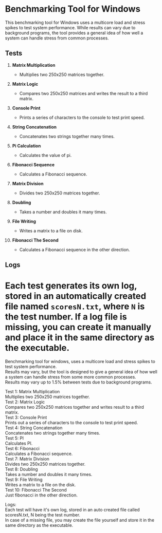 # **Benchmarking Tool for Windows**

This benchmarking tool for Windows uses a multicore load and stress spikes to test system performance. While results can vary due to background programs, the tool provides a general idea of how well a system can handle stress from common processes.

## **Tests**

1. **Matrix Multiplication**
    - Multiplies two 250x250 matrices together.

2. **Matrix Logic**
    - Compares two 250x250 matrices and writes the result to a third matrix.

3. **Console Print**
    - Prints a series of characters to the console to test print speed.

4. **String Concatenation**
    - Concatenates two strings together many times.

5. **Pi Calculation**
    - Calculates the value of pi.

6. **Fibonacci Sequence**
    - Calculates a Fibonacci sequence.

7. **Matrix Division**
    - Divides two 250x250 matrices together.

8. **Doubling**
    - Takes a number and doubles it many times.

9. **File Writing**
    - Writes a matrix to a file on disk.

10. **Fibonacci The Second**
    - Calculates a Fibonacci sequence in the other direction.

## **Logs**

Each test generates its own log, stored in an automatically created file named `scoresN.txt`, where `N` is the test number. If a log file is missing, you can create it manually and place it in the same directory as the executable.
=======
Benchmarking tool for windows, uses a multicore load and stress spikes to test system performance.\
Results may vary, but the tool is designed to give a general idea of how well a system can handle stress from some more common processes.\
Results may vary up to 1.5% between tests due to background programs.

Test 1: Matrix Multiplication\
    Multiplies two 250x250 matrices together.\
Test 2: Matrix Logic\
    Compares two 250x250 matrices together and writes result to a third matrix.\
Test 3: Console Print\
    Prints out a series of characters to the console to test print speed.\
Test 4: String Concatenation\
    Concatenates two strings together many times.\
Test 5: PI\
    Calculates PI.\
Test 6: Fibonacci\
    Calculates a Fibonacci sequence.\
Test 7: Matrix Division\
    Divides two 250x250 matrices together.\
Test 8: Doubling\
 Takes a number and doubles it many times.\
Test 9: File Writing\
    Writes a matrix to a file on the disk.\
Test 10: Fibonacci The Second\
    Just fibonacci in the other direction.

Logs:\
Each test will have it's own log, stored in an auto created file called scoresN.txt, N being the test number.\
In case of a missing file, you may create the file yourself and store it in the same directory as the executable.